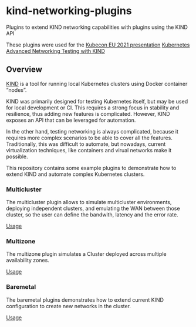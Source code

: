 # kind-networking-plugins

Plugins to extend KIND networking capabilities with plugins using the KIND API

These plugins were used for the [Kubecon EU 2021 presentation](https://sched.co/iE3g)
[Kubernetes Advanced Networking Testing with KIND](./Kubernetes_Advanced_Networking_Testingwith_KIND_Antonio_Ojea_Kubecon_2021.pdf)


## Overview

[KIND](https://kind.sigs.k8s.io/) is a tool for running local Kubernetes clusters using Docker container “nodes”.

KIND was primarily designed for testing Kubernetes itself, but may be used for local development or CI. This requires a strong focus in stability and resilience, thus adding new features is complicated. However, KIND exposes an API that can be leveraged for automation.

In the other hand, testing networking is always complicated, because it requires more complex
scenarios to be able to cover all the features. Traditionally, this was difficult to automate, but nowadays, current virtualization techniques, like containers and virual networks
make it possible.

This repository contains some example plugins to demonstrate how to extend KIND and automate complex Kubernetes clusters.

### Multicluster

The multicluster plugin allows to simulate multicluster environments, deploying independent clusters, and emulating the WAN between those cluster, so the user can define the bandwith, latency and the error rate.

[Usage](./multicluster/README.md)

### Multizone

The multizone plugin simulates a Cluster deployed across multiple availability zones.

[Usage](./multizone/README.md)


### Baremetal

The baremetal plugins demonstrates how to extend current KIND configuration to create new networks in the cluster.

[Usage](./baremetal/README.md)
